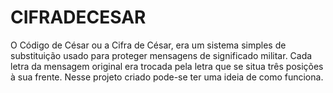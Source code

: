 # CIFRADECESAR
O Código de César ou a Cifra de César, era um sistema simples de substituição usado para proteger mensagens de significado militar.
Cada letra da mensagem original era trocada pela letra que se situa três posições à sua frente.
Nesse projeto criado pode-se ter uma ideia de como funciona.
